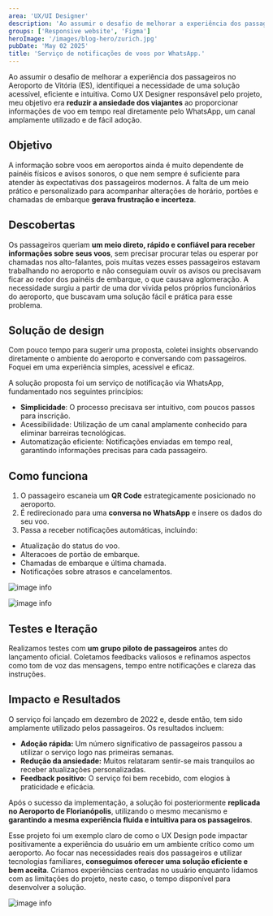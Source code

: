 ```yaml
---
area: 'UX/UI Designer'
description: 'Ao assumir o desafio de melhorar a experiência dos passageiros no Aeroporto de Vitória (ES), identifiquei a necessidade de uma solução acessível, eficiente e intuitiva.'
groups: ['Responsive website', 'Figma']
heroImage: '/images/blog-hero/zurich.jpg'
pubDate: 'May 02 2025'
title: 'Serviço de notificações de voos por WhatsApp.'
---
```


Ao assumir o desafio de melhorar a experiência dos passageiros no Aeroporto de Vitória (ES), identifiquei a necessidade de uma solução acessível, eficiente e intuitiva. Como UX Designer responsável pelo projeto</b>, meu objetivo era <b>reduzir a ansiedade dos viajantes</b> ao proporcionar informações de voo em tempo real diretamente pelo WhatsApp, um canal amplamente utilizado e de fácil adoção.

## Objetivo

A informação sobre voos em aeroportos ainda é muito dependente de painéis físicos e avisos sonoros, o que nem sempre é suficiente para atender às expectativas dos passageiros modernos. A falta de um meio prático e personalizado para acompanhar alterações de horário, portões e chamadas de embarque <b>gerava frustração e incerteza</b>.

## Descobertas

Os passageiros queriam <b>um meio direto, rápido e confiável para receber informações sobre seus voos</b>, sem precisar procurar telas ou esperar por chamadas nos alto-falantes, pois muitas vezes esses passageiros estavam trabalhando no aeroporto e não conseguiam ouvir os avisos ou precisavam ficar ao redor dos painéis de embarque, o que causava aglomeração. A necessidade surgiu a partir de uma dor vivida pelos próprios funcionários do aeroporto, que buscavam uma solução fácil e prática para esse problema.

## Solução de design

Com pouco tempo para sugerir uma proposta, coletei insights observando diretamente o ambiente do aeroporto e conversando com passageiros. Foquei em uma experiência simples, acessível e eficaz.

A solução proposta foi um serviço de notificação via WhatsApp, fundamentado nos seguintes princípios:
- <b>Simplicidade</b>: O processo precisava ser intuitivo, com poucos passos para inscrição.
- Acessibilidade: Utilização de um canal amplamente conhecido para eliminar barreiras tecnológicas.
- Automatização eficiente: Notificações enviadas em tempo real, garantindo informações precisas para cada passageiro.

## Como funciona

1. O passageiro escaneia um <b>QR Code</b> estrategicamente posicionado no aeroporto.
2. É redirecionado para uma <b>conversa no WhatsApp</b> e insere os dados do seu voo.
3. Passa a receber notificações automáticas, incluindo:
- Atualização do status do voo.
- Alteracoes de portão de embarque.
- Chamadas de embarque e última chamada.
- Notificações sobre atrasos e cancelamentos.

![image info](/images/blog-posts/notificacoes-voos-whatsapp/zurich-img-01.png)

![image info](/images/blog-posts/notificacoes-voos-whatsapp/zurich-img-02.png)

## Testes e Iteração

Realizamos testes com <b>um grupo piloto de passageiros</b> antes do lançamento oficial. Coletamos feedbacks valiosos e refinamos aspectos como tom de voz das mensagens, tempo entre notificações e clareza das instruções.

## Impacto e Resultados

O serviço foi lançado em dezembro de 2022 e, desde então, tem sido amplamente utilizado pelos passageiros. Os resultados incluem:
- <b>Adoção rápida:</b> Um número significativo de passageiros passou a utilizar o serviço logo nas primeiras semanas.
- <b>Redução da ansiedade:</b> Muitos relataram sentir-se mais tranquilos ao receber atualizações personalizadas.
- <b>Feedback positivo:</b> O serviço foi bem recebido, com elogios à praticidade e eficácia.

Após o sucesso da implementação, a solução foi posteriormente <b>replicada no Aeroporto de Florianópolis</b>, utilizando o mesmo mecanismo e <b>garantindo a mesma experiência fluida e intuitiva para os passageiros</b>.

Esse projeto foi um exemplo claro de como o UX Design pode impactar positivamente a experiência do usuário em um ambiente crítico como um aeroporto. Ao focar nas necessidades reais dos passageiros e utilizar tecnologias familiares, <b>conseguimos oferecer uma solução eficiente e bem aceita</b>. Criamos experiências centradas no usuário enquanto lidamos com as limitações do projeto, neste caso, o tempo disponível para desenvolver a solução.

![image info](/images/blog-posts/notificacoes-voos-whatsapp/zurich-img-03.png)
